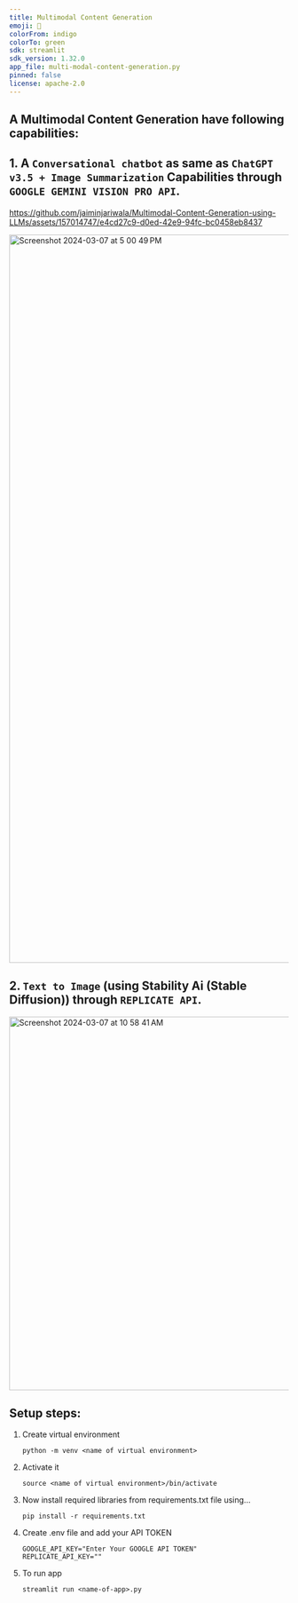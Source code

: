 ```yaml
---
title: Multimodal Content Generation
emoji: 🤗
colorFrom: indigo
colorTo: green
sdk: streamlit
sdk_version: 1.32.0
app_file: multi-modal-content-generation.py
pinned: false
license: apache-2.0
---
```

## A Multimodal Content Generation have following capabilities:

## 1. A `Conversational chatbot` as same as `ChatGPT v3.5 + Image Summarization` Capabilities through `GOOGLE GEMINI VISION PRO API`.

https://github.com/jaiminjariwala/Multimodal-Content-Generation-using-LLMs/assets/157014747/e4cd27c9-d0ed-42e9-94fc-bc0458eb8437

<img width="1312" alt="Screenshot 2024-03-07 at 5 00 49 PM" src="https://github.com/jaiminjariwala/Multimodal-Content-Generation-using-LLMs/assets/157014747/ffa998b9-791d-446b-b951-2f36545ac014">

## 2. `Text to Image` (using Stability Ai (Stable Diffusion)) through `REPLICATE API`.
<img width="673" alt="Screenshot 2024-03-07 at 10 58 41 AM" src="https://github.com/jaiminjariwala/Multimodal-Content-Generation-using-LLMs/assets/157014747/bbfd362e-5437-4807-b58a-09e6efde06f8">


## Setup steps:
1. Create virtual environment
    ```
    python -m venv <name of virtual environment>
    ```

2. Activate it
    ```
    source <name of virtual environment>/bin/activate
    ```

3. Now install required libraries from requirements.txt file using...
    ```
    pip install -r requirements.txt
    ```
4. Create .env file and add your API TOKEN
   ```
   GOOGLE_API_KEY="Enter Your GOOGLE API TOKEN"
   REPLICATE_API_KEY=""
   ```
5. To run app
    ```
    streamlit run <name-of-app>.py
    ```
